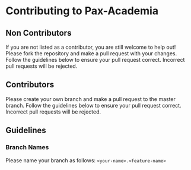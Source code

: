 # Contributing to Pax-Academia

## Non Contributors

If you are not listed as a contributor, you are still welcome to help out!
Please fork the repository and make a pull request with your changes.
Follow the guidelines below to ensure your pull request correct. Incorrect pull requests will be rejected.

## Contributors

Please create your own branch and make a pull request to the master branch.
Follow the guidelines below to ensure your pull request correct. Incorrect pull requests will be rejected.

## Guidelines

### Branch Names

Please name your branch as follows:
`<your-name>.<feature-name>`

